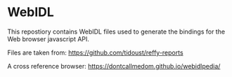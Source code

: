 # WebIDL

This repostiory contains WebIDL files used to generate the bindings for the Web browser javascript API.

Files are taken from: <https://github.com/tidoust/reffy-reports>

A cross reference browser: <https://dontcallmedom.github.io/webidlpedia/>
